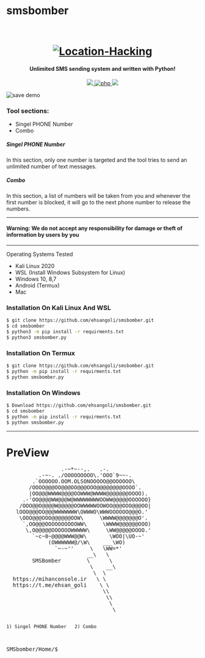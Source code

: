 # smsbomber
<h1 align="center">
  <br>
  <a href="https://github.com/ultrasecurity/Storm-Breaker"><img src="https://raw.githubusercontent.com/ehsangoli/smsbomber/main/demo.png" alt="Location-Hacking"></a>

</h1>

<h4 align="center">Unlimited SMS sending system and written with Python!</h4>

<p align="center">
  <a href="http://python.org">
    <img src="https://img.shields.io/badge/python-v3-blue">
  </a>
  <a href="https://php.net">
    <img src="https://img.shields.io/badge/php-7.4.4-green"
         alt="php">
  </a>

  <a href="https://www.microsoft.com/de-de/">
    <img src="https://img.shields.io/badge/platform-Linux-red">
  </a>
</p>

![save demo](https://raw.githubusercontent.com/ehsangoli/smsbomber/main/demos.png)


### Tool sections:

- Singel PHONE Number
- Combo

<h5>Singel PHONE Number</h5>
<p>In this section, only one number is targeted and the tool tries to send an unlimited number of text messages.</p>
<h5>Combo</h5>
<p>In this section, a list of numbers will be taken from you and whenever the first number is blocked, it will go to the next phone number to release the numbers.</p>
<hr>

<p><h4><b>Warning:</b> We do not accept any responsibility for damage or theft of information by users by you </h4></p>
<hr>
Operating Systems Tested

- Kali Linux 2020
- WSL (Install Windows Subsystem for Linux)
- Windows 10, 8,7
- Android (Termux)
- Mac

### Installation On Kali Linux And WSL


```bash
$ git clone https://github.com/ehsangoli/smsbomber.git
$ cd smsbomber
$ python3 -m pip install -r requirments.txt
$ python3 smsbomber.py
```

### Installation On Termux


```bash
$ git clone https://github.com/ehsangoli/smsbomber.git
$ python -m pip install -r requirments.txt
$ python smsbomber.py
```

### Installation On Windows


```bash
$ Download https://github.com/ehsangoli/smsbomber.git
$ cd smsbomber
$ python -m pip install -r requirments.txt
$ python smsbomber.py
```
<hr>
<h1>PreView</h1>
<pre>
                 .-~*~--,.   .-.
          .-~-. ./OOOOOOOOO\.'OOO`9~~-.
        .`OOOOOO.OOM.OLSONOOOOO@@OOOOOO\
       /OOOO@@@OO@@@OO@@@OOO@@@@@@@@OOOO`.
       |OO@@@WWWW@@@@OOWWW@WWWW@@@@@@@OOOO).
     .-'OO@@@@WW@@@W@WWWWWWWWOOWW@@@@@OOOOOO}
    /OOO@@O@@@@W@@@@@OOWWWWWOOWOO@@@OOO@@@OO|
   lOOO@@@OO@@@WWWWWWW\OWWWO\WWWOOOOOO@@@O.'
    \OOO@@@OOO@@@@@@OOW\     \WWWW@@@@@@@O'.
     `,OO@@@OOOOOOOOOOWW\     \WWWW@@@@@@OOO)
      \,O@@@@@OOOOOOWWWWW\     \WW@@@@@OOOO.'
        `~c~8~@@@@WWW@@W\       \WOO|\UO-~'
             (OWWWWWW@/\W\    ___\WO)
               `~-~''     \   \WW=*'
                         __\   \
        SMSBomber        \      \
                          \    __\
                           \  \
  https://mihanconsole.ir   \ \
  https://t.me/ehsan_goli    \ \
                              \\
                               \\
                                \
                                 \

    1) Singel PHONE Number   2) Combo

SMSbomber/Home/$
</pre>
